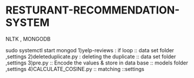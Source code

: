 # RESTURANT-RECOMMENDATION-SYSTEM
NLTK , MONGODB

sudo systemctl start mongod
1)yelp-reviews : if loop :: data set folder ,settings 
2)deleteduplicate.py : deleting the duplicate :: data set folder ,settings 
3)pre.py :: Encode the values & store in data base :: models folder ,settings 
4)CALCULATE_COSINE.py :: matching ::settings 
